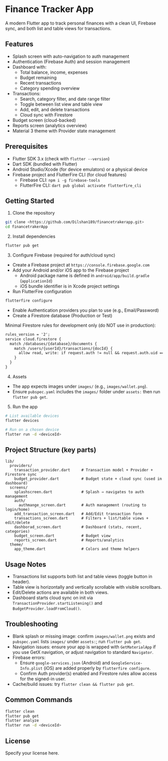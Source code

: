 # Finance Tracker App

A modern Flutter app to track personal finances with a clean UI, Firebase sync, and both list and table views for transactions.

## Features

- Splash screen with auto-navigation to auth management
- Authentication (Firebase Auth) and session management
- Dashboard with:
  - Total balance, income, expenses
  - Budget remaining
  - Recent transactions
  - Category spending overview
- Transactions:
  - Search, category filter, and date range filter
  - Toggle between list view and table view
  - Add, edit, and delete transactions
  - Cloud sync with Firestore
- Budget screen (cloud-backed)
- Reports screen (analytics overview)
- Material 3 theme with Provider state management

## Prerequisites

- Flutter SDK 3.x (check with `flutter --version`)
- Dart SDK (bundled with Flutter)
- Android Studio/Xcode (for device emulators) or a physical device
- Firebase project and FlutterFire CLI (for cloud features)
  - Firebase CLI: `npm i -g firebase-tools`
  - FlutterFire CLI: `dart pub global activate flutterfire_cli`

## Getting Started

1) Clone the repository

```bash
git clone <https://github.com/Dilshan189/financetrakerapp.git>
cd financetrakerApp
```

2) Install dependencies

```bash
flutter pub get
```

3) Configure Firebase (required for auth/cloud sync)

- Create a Firebase project at `https://console.firebase.google.com`
- Add your Android and/or iOS app to the Firebase project
  - Android package name is defined in `android/app/build.gradle` (`applicationId`)
  - iOS bundle identifier is in Xcode project settings
- Run FlutterFire configuration

```bash
flutterfire configure
```

- Enable Authentication providers you plan to use (e.g., Email/Password)
- Create a Firestore database (Production or Test)

Minimal Firestore rules for development only (do NOT use in production):

```txt
rules_version = '2';
service cloud.firestore {
  match /databases/{database}/documents {
    match /users/{userId}/transactions/{docId} {
      allow read, write: if request.auth != null && request.auth.uid == userId;
    }
  }
}
```

4) Assets

- The app expects images under `images/` (e.g., `images/wallet.png`).
- Ensure `pubspec.yaml` includes the `images/` folder under `assets:` then run `flutter pub get`.

5) Run the app

```bash
# List available devices
flutter devices

# Run on a chosen device
flutter run -d <deviceId>
```

## Project Structure (key parts)

```
lib/
  providers/
    transaction_provider.dart     # Transaction model + Provider + Firestore sync
    budget_provider.dart          # Budget state + cloud sync (used in dashboard)
  screens/
    splashscreen.dart             # Splash → navigates to auth management
    auth/
      authmange_screen.dart       # Auth management (routing to login/home)
    add_transaction_screen.dart   # Add/Edit transaction form
    transactions_screen.dart      # Filters + list/table views + edit/delete
    dashborad_screen.dart         # Dashboard (stats, recent, categories)
    budget_screen.dart            # Budget view
    reports_screen.dart           # Reports/analytics
  theme/
    app_theme.dart                # Colors and theme helpers
```

## Usage Notes

- Transactions list supports both list and table views (toggle button in header).
- Table view is horizontally and vertically scrollable with visible scrollbars.
- Edit/Delete actions are available in both views.
- Dashboard starts cloud sync on init via `TransactionProvider.startListening()` and `BudgetProvider.loadFromCloud()`.

## Troubleshooting

- Blank splash or missing image: confirm `images/wallet.png` exists and `pubspec.yaml` lists `images/` under `assets:`; run `flutter pub get`.
- Navigation issues: ensure your app is wrapped with `GetMaterialApp` if you use GetX navigation, or adjust navigation to standard `Navigator`.
- Firebase errors:
  - Ensure `google-services.json` (Android) and `GoogleService-Info.plist` (iOS) are added properly by `flutterfire configure`.
  - Confirm Auth provider(s) enabled and Firestore rules allow access for the signed-in user.
- Cache/build issues: try `flutter clean && flutter pub get`.

## Common Commands

```bash
flutter clean
flutter pub get
flutter analyze
flutter run -d <deviceId>
```

## License

Specify your license here.
